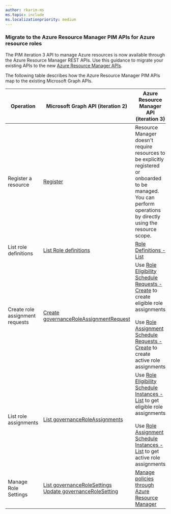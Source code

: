 ```yaml
---
author: rkarim-ms
ms.topic: include
ms.localizationpriority: medium
---
```


<!-- markdownlint-disable MD041-->

### Migrate to the Azure Resource Manager PIM APIs for Azure resource roles

The PIM iteration 3 API to manage Azure resources is now available through the Azure Resource Manager REST APIs. Use this guidance to migrate your existing APIs to the new [Azure Resource Manager APIs](/rest/api/authorization/privileged-role-eligibility-rest-sample).

The following table describes how the Azure Resource Manager PIM APIs map to the existing Microsoft Graph APIs.

| Operation | Microsoft Graph API (iteration 2) | Azure Resource Manager API (iteration 3) |
| --------- | ------------ | -------------- |
| Register a resource | [Register](/graph/api/governanceresource-register) | Resource Manager doesn't require resources to be explicitly registered or onboarded to be managed. You can perform operations by directly using the resource scope. |
| List role definitions | [List Role definitions](/graph/api/governanceroledefinition-list) | [Role Definitions - List](/rest/api/authorization/role-definitions/list) |
| Create role assignment requests | [Create governanceRoleAssignmentRequest](/graph/api/governanceroleassignmentrequest-post) | Use [Role Eligibility Schedule Requests - Create](/rest/api/authorization/role-eligibility-schedule-requests/create) to create eligible role assignments<br/><br/>Use [Role Assignment Schedule Requests - Create](/rest/api/authorization/role-assignment-schedule-requests/create) to create active role assignments |
| List role assignments | [List governanceRoleAssignments](/graph/api/governanceroleassignment-list) | Use [Role Eligibility Schedule Instances - List](/rest/api/authorization/role-eligibility-schedule-instances/list-for-scope) to get eligible role assignments<br/><br/>Use [Role Assignment Schedule Instances - List](/rest/api/authorization/role-assignment-schedule-instances/list-for-scope) to get active role assignments |
| Manage Role Settings | [List governanceRoleSettings](/graph/api/governancerolesetting-list)<br/>[Update governanceRoleSetting](/graph/api/governancerolesetting-update) | [Manage policies through Azure Resource Manager](/rest/api/authorization/privileged-role-policy-rest-sample)
